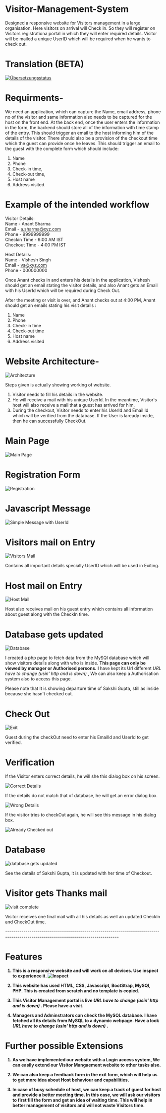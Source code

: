 # Visitor-Management-System

Designed a responsive website for Visitors management in a large organisation. Here visitors on arrival will Check in. So they will register on Visitors registrationa portal in which they will enter required details. Visitor will be mailed a unique UserID which will be required when he wants to check out.

# Translation (BETA)
[![Übersetzungsstatus](https://hosted.weblate.org/widget/visitor-management-system/open-graph.png)](https://hosted.weblate.org/engage/visitor-management-system/)

# Requirments-
We need an application, which can capture the Name, email address, phone no of the visitor and
same information also needs to be captured for the host on the front end.
At the back end, once the user enters the information in the form, the backend should store all of
the information with time stamp of the entry.
This should trigger an email to the host informing him of the details of the visitor.
There should also be a provision of the checkout time which the guest can provide once he
leaves. This should trigger an email to the guest with the complete form which should include:
1. Name
2. Phone
3. Check-in time,
4. Check-out time,
5. Host name
6. Address visited.

# Example of the intended workflow

Visitor Details:<br>
Name - Anant Sharma<br>
Email - a.sharma@xyz.com<br>
Phone - 9999999999<br>
Checkin Time - 9:00 AM IST<br>
Checkout Time - 4:00 PM IST<br>


Host Details:<br>
Name - Vishesh Singh<br>
Email - vs@xyz.com<br>
Phone - 000000000<br>


Once Anant checks in and enters his details in the application, Vishesh should get an email stating the visitor details, and also Anant gets an Email with his UserId which will be required during Check Out.

After the meeting or visit is over, and Anant checks out at 4:00 PM, Anant should get an emails
stating his visit details :

1. Name<br>
2. Phone<br>
3. Check-in time<br>
4. Check-out time<br>
5. Host name<br>
6. Address visited<br>


# Website Architecture-

![Architecture](https://i.imgur.com/dsNBuOJ.jpg)

Steps given is actually showing working of website.

1) Visitor needs to fill his details in the website.
2) He will receive a mail with his unique UserId. In the meantime, Visitor's host will also receive a mail that a guest has arrived for him.
3) During the checkout, Visitor needs to enter his UserId and Email Id which will be verified from the database. If the User is laready inside, then he can successfully CheckOut.

# Main Page

![Main Page](https://i.imgur.com/Ae7FNM7.png)

# Registration Form

![Registration](https://i.imgur.com/hL1t22r.png)

# Javascript Message

![Simple Message with UserId](https://i.imgur.com/yue9Mor.png)

# Visitors mail on Entry

![Visitors Mail](https://i.imgur.com/FfVl8ae.png)

Contains all important details specially UserID which will be used in Exiting.

# Host mail on Entry

![Host Mail](https://i.imgur.com/5DtupBw.png)

Host also receives mail on his guest entry which contains all information about guest along with the CheckIn time.

# Database gets updated

![Database](https://i.imgur.com/0dM4z28.png)

I created a php page to fetch data from the MySQl database which will show visitors details along with who is inside. <b> This page can only be viewed by manager or Authorised persons.</b> I have kept its Url different <i>URL have to change (usin' http and is down)</i> , We can also keep a Authorisation system also to access this page.
  
Please note that It is showing departure time of Sakshi Gupta, still as inside because she hasn't checked out.

# Check Out

![Exit](https://i.imgur.com/6wGbdiJ.png)

Guest during the checkOut need to enter his EmailId and UserId to get verified.

# Verification

If the Visitor enters correct details, he will she this dialog box on his screen.

![Correct Details](https://i.imgur.com/ls11835.png)

If the details do not match that of database, he will get an error dialog box.

![Wrong Details](https://i.imgur.com/U5gTUhI.png)

If the visitor tries to checkOut again, he will see this message in his dialog box.

![Already Checked out](https://i.imgur.com/ssVgJ9Y.png)

# Database

![database gets updated](https://i.imgur.com/vU1HbZ7.png)

See the details of Sakshi Gupta, it is updated with her time of Checkout.

# Visitor gets Thanks mail

![visit complete](https://i.imgur.com/cKL9sGZ.png)

Visitor receives one final mail with all his details as well an updated CheckIn and CheckOut time.

<b>------------------------------------------------------------------------------------------------------------------------------------

# Features

1) This is a <b>responsive website</b> and will work on all devices. Use inspect to experience it.
![Inspect](https://i.imgur.com/CtRWDds.png)

2) This website has used HTML, CSS, Javascript, BootStrap, MySQl, PHP. This is created from scratch and no template is copied.

3) This Visitor Management portal is live <i> URL have to change (usin' http and is down) </i>. Please have a visit.

4) Managers and Adminstrators can check the MySQL database. I have fetched all its details from MySQL to a dynamic webpage. Have a look <i> URL have to change (usin' http and is down) </i>.


# Further possible Extensions

1) As we have implemented our website with a Login access system, We can easily extend our Visitor Mangaement website to other tasks also.

2) We can also keep a feedback form in the exit form, which will help us to get more idea about Host behaviour and capabilities.

3) In case of busy schedule of host, we can keep a track of guest for host and provide a better meeting time. In this case, we will ask our visitors to first fill the form and get an idea of waiting time. This will help in better management of visitors and will not waste Visitors time.


 
